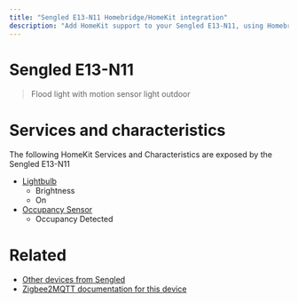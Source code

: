 ```yaml
---
title: "Sengled E13-N11 Homebridge/HomeKit integration"
description: "Add HomeKit support to your Sengled E13-N11, using Homebridge, Zigbee2MQTT and homebridge-z2m."
---
```

<!---
This file has been GENERATED using src/docgen/docgen.ts
DO NOT EDIT THIS FILE MANUALLY!
-->
# Sengled E13-N11
> Flood light with motion sensor light outdoor


# Services and characteristics
The following HomeKit Services and Characteristics are exposed by
the Sengled E13-N11

* [Lightbulb](../../light.md)
  * Brightness
  * On
* [Occupancy Sensor](../../sensors.md)
  * Occupancy Detected


# Related
* [Other devices from Sengled](../index.md#sengled)
* [Zigbee2MQTT documentation for this device](https://www.zigbee2mqtt.io/devices/E13-N11.html)